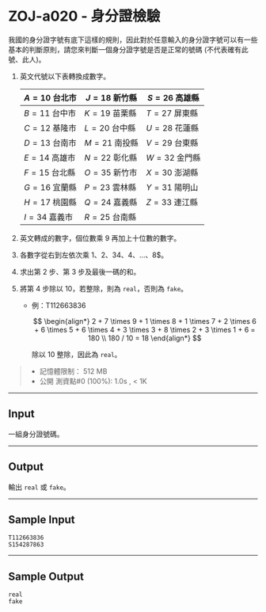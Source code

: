 # ZOJ-a020 - 身分證檢驗

我國的身分證字號有底下這樣的規則，因此對於任意輸入的身分證字號可以有一些基本的判斷原則，請您來判斷一個身分證字號是否是正常的號碼 (不代表確有此號、此人)。

1. 英文代號以下表轉換成數字。

    | $A = 10$ 台北市 | $J = 18$ 新竹縣 | $S = 26$ 高雄縣 |
    |---|---|---|
    | $B = 11$ 台中市 | $K = 19$ 苗栗縣 | $T = 27$ 屏東縣 |
    | $C = 12$ 基隆市 | $L = 20$ 台中縣 | $U = 28$ 花蓮縣 |
    | $D = 13$ 台南市 | $M = 21$ 南投縣 | $V = 29$ 台東縣 |
    | $E = 14$ 高雄市 | $N = 22$ 彰化縣 | $W = 32$ 金門縣 |
    | $F = 15$ 台北縣 | $O = 35$ 新竹市 | $X = 30$ 澎湖縣 |
    | $G = 16$ 宜蘭縣 | $P = 23$ 雲林縣 | $Y = 31$ 陽明山 |
    | $H = 17$ 桃園縣 | $Q = 24$ 嘉義縣 | $Z = 33$ 連江縣 |
    | $I = 34$ 嘉義市 | $R = 25$ 台南縣 |

2. 英文轉成的數字，個位數乘 $9$ 再加上十位數的數字。
3. 各數字從右到左依次乘 $1$、$2$、$34、$4$、...、$8$。
4. 求出第 2 步、第 3 步及最後一碼的和。
5. 將第 4 步除以 $10$，若整除，則為 `real`，否則為 `fake`。
    * 例：T112663836

        $$
        \begin{align*}
        2 + 7 \times 9 + 1 \times 8 + 1 \times 7 + 2 \times 6 + 6 \times 5 + 6 \times 4 + 3 \times 3 + 8 \times 2 + 3 \times 1 + 6 = 180 \\
        180 / 10 = 18
        \end{align*}
        $$
        
        除以 $10$ 整除，因此為 `real`。

> * 記憶體限制： 512 MB
> * 公開 測資點#0 (100%): 1.0s , < 1K

---
## Input

一組身分證號碼。

---
## Output

輸出 `real` 或 `fake`。

---
## Sample Input

```
T112663836
S154287863
```

---
## Sample Output

```
real
fake
```